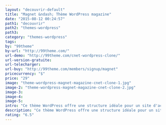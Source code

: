 ```yaml
---
layout: "decouvrir-default"
title: "Magnet &ndash; Thème WordPress magazine"
date: "2015-08-12 00:24:57"
path1: "decouvrir"
path2: "themes-wordpress"
path3:
category: "themes-wordpress"
tags:
by: "99theme"
by-url: "http://99theme.com/"
url-demo: "http://99theme.com/cnet-wordpress-clone/"
url-version-gratuite:
url-telecharger:
url-buy: "http://99theme.com/members/signup/magnet"
pricecurrency: "$"
price: "29"
image: "theme-wordpress-magnet-magazine-cnet-clone-1.jpg"
image-2: "theme-wordpress-magnet-magazine-cnet-clone-2.jpg"
image-3:
image-4:
image-5:
intro: "Ce thème WordPress offre une structure idéale pour un site d'actualités. Il est basé sur la mise en page du géant des news techno cNet.com. Si vous avez du contenu dormant sur un compte Evernote ou Trello, l'installation en cinq minutes de ce thème peut s'avérer rentable pour monétiser votre plume. Testez la démo pour avoir un aperçu."
description: "Ce thème WordPress offre une structure idéale pour un site d'actualités. Il est basé sur la mise en page du géant des news techno cNet.com."
rating: "6.5"
---
```

